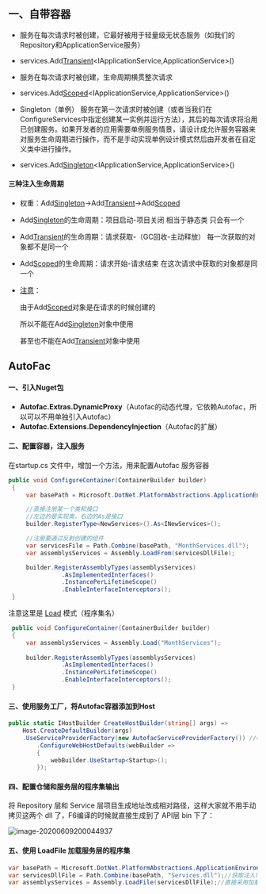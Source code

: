 ## 一、自带容器

- 服务在每次请求时被创建，它最好被用于轻量级无状态服务（如我们的Repository和ApplicationService服务）
- services.Add[Transient](//服务在每次请求时被创建，它最好被用于轻量级无状态服务（如我们的Repository和ApplicationService服务）)<IApplicationService,ApplicationService>()
- 服务在每次请求时被创建，生命周期横贯整次请求

- services.Add[Scoped](//服务在每次请求时被创建，生命周期横贯整次请求)<IApplicationService,ApplicationService>()
- Singleton（单例） 服务在第一次请求时被创建（或者当我们在ConfigureServices中指定创建某一实例并运行方法），其后的每次请求将沿用已创建服务。如果开发者的应用需要单例服务情景，请设计成允许服务容器来对服务生命周期进行操作，而不是手动实现单例设计模式然后由开发者在自定义类中进行操作。
- services.Add[Singleton]()<IApplicationService,ApplicationService>()

#### 三种注入生命周期

- 权重：Add[Singleton]()→Add[Transient]()→Add[Scoped]()

- Add[Singleton]()的生命周期：项目启动-项目关闭  相当于静态类  只会有一个 

- Add[Transient]()的生命周期：请求获取-（GC回收-主动释放） 每一次获取的对象都不是同一个

- Add[Scoped]()的生命周期：请求开始-请求结束  在这次请求中获取的对象都是同一个 

- [注意]()：

  由于Add[Scoped]()对象是在请求的时候创建的

  所以不能在Add[Singleton]()对象中使用

  甚至也不能在Add[Transient]()对象中使用

## AutoFac

#### 一、引入Nuget包

- **Autofac.Extras.DynamicProxy**（Autofac的动态代理，它依赖Autofac，所以可以不用单独引入Autofac）
- **Autofac.Extensions.DependencyInjection**（Autofac的扩展）

#### 二、配置容器，注入服务

在startup.cs 文件中，增加一个方法，用来配置Autofac 服务容器

```C#
public void ConfigureContainer(ContainerBuilder builder)
 {
     var basePath = Microsoft.DotNet.PlatformAbstractions.ApplicationEnvironment.ApplicationBasePath;

     //直接注册某一个类和接口
     //左边的是实现类，右边的As是接口
     builder.RegisterType<NewServices>().As<INewServices>();

     //注册要通过反射创建的组件
     var servicesFile = Path.Combine(basePath, "MonthServices.dll");
     var assemblysServices = Assembly.LoadFrom(servicesDllFile);

     builder.RegisterAssemblyTypes(assemblysServices)
               .AsImplementedInterfaces()
               .InstancePerLifetimeScope()
               .EnableInterfaceInterceptors();
 }
```

注意这里是 [Load]() 模式（程序集名）

```C#
 public void ConfigureContainer(ContainerBuilder builder)
 {
     var assemblysServices = Assembly.Load("MonthServices");
   
     builder.RegisterAssemblyTypes(assemblysServices)
               .AsImplementedInterfaces()
               .InstancePerLifetimeScope()
               .EnableInterfaceInterceptors();
 }
```



#### 三、使用服务工厂，将Autofac容器添加到Host

```c#
public static IHostBuilder CreateHostBuilder(string[] args) =>
    Host.CreateDefaultBuilder(args)
    .UseServiceProviderFactory(new AutofacServiceProviderFactory()) //<--NOTE THIS
        .ConfigureWebHostDefaults(webBuilder =>
        {
            webBuilder.UseStartup<Startup>();
        });
```

#### 四、配置仓储和服务层的程序集输出

将 Repository 层和 Service 层项目生成地址改成相对路径，这样大家就不用手动拷贝这两个 dll 了，F6编译的时候就直接生成到了 API层 bin 下了：

![image-20200609200044937](C:\Users\郭赋荣\AppData\Roaming\Typora\typora-user-images\image-20200609200044937.png)

#### 五、使用 LoadFile 加载服务层的程序集

```C#
var basePath = Microsoft.DotNet.PlatformAbstractions.ApplicationEnvironment.ApplicationBasePath;//获取  项目路径
var servicesDllFile = Path.Combine(basePath, "Services.dll");//获取注入项目绝对路径
var assemblysServices = Assembly.LoadFile(servicesDllFile);//直接采用加载文件的方法
```


